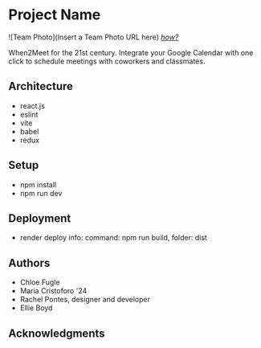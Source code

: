 # Project Name

![Team Photo](Insert a Team Photo URL here)
[*how?*](https://help.github.com/articles/about-readmes/#relative-links-and-image-paths-in-readme-files)

When2Meet for the 21st century. Integrate your Google Calendar with one click to schedule meetings with coworkers and classmates.

## Architecture

* react.js
* eslint
* vite
* babel
* redux

## Setup

* npm install
* npm run dev

## Deployment

* render deploy info: command: npm run build, folder: dist

## Authors
* Chloe Fugle
* Maria Cristoforo '24
* Rachel Pontes, designer and developer
* Ellie Boyd

## Acknowledgments
